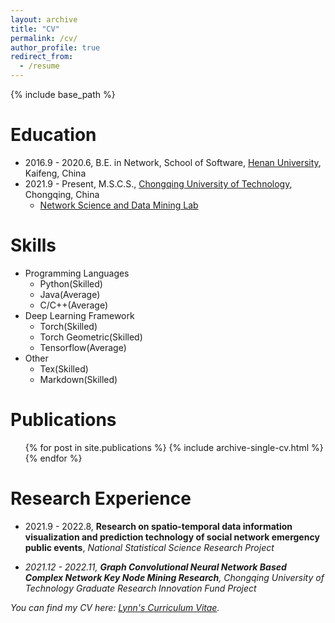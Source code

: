 ```yaml
---
layout: archive
title: "CV"
permalink: /cv/
author_profile: true
redirect_from:
  - /resume
---
```


{% include base_path %}

Education
=======
* 2016.9 - 2020.6, B.E. in Network, School of Software, [Henan University](http://software.henu.edu.cn/), Kaifeng, China
* 2021.9 - Present, M.S.C.S., [Chongqing University of Technology](https://www.cqut.edu.cn/), Chongqing, China
  * [Network Science and Data Mining Lab](https://nsdm.cqut.edu.cn/)
  
Skills
======
* Programming Languages
  * Python(Skilled)
  * Java(Average)
  * C/C++(Average)
* Deep Learning Framework
  * Torch(Skilled)
  * Torch Geometric(Skilled)
  * Tensorflow(Average)
* Other
  * Tex(Skilled) 
  * Markdown(Skilled)

Publications
======
  <ul>{% for post in site.publications %}
    {% include archive-single-cv.html %}
  {% endfor %}</ul>



Research Experience
======
* 2021.9 - 2022.8, **Research on spatio-temporal data information visualization and prediction technology of social network emergency public events**, <i>National Statistical Science Research Project<i/> 

* 2021.12 - 2022.11, **Graph Convolutional Neural Network Based
Complex Network Key Node Mining Research**, <i>Chongqing University of Technology Graduate Research Innovation Fund Project<i/>

You can find my CV here: [Lynn's Curriculum Vitae](../files/cv.pdf).
